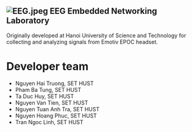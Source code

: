## ![EEG.jpeg](https://lh6.googleusercontent.com/-CYOaDmtuBNU/VQub3oZ0O-I/AAAAAAAADbg/bHEpUwpr-f4/s88/EEG.jpeg) EEG Embedded Networking Laboratory
Originally developed at Hanoi University of Science and Technology for collecting and analyzing signals from Emotiv EPOC headset.


# Developer team
* Nguyen Hai Truong, SET HUST
* Pham Ba Tung, SET HUST
* Ta Duc Huy, SET HUST
* Nguyen Van Tien, SET HUST
* Nguyen Tuan Anh Tra, SET HUST
* Nguyen Hoang Phuc, SET HUST
* Tran Ngoc Linh, SET HUST
